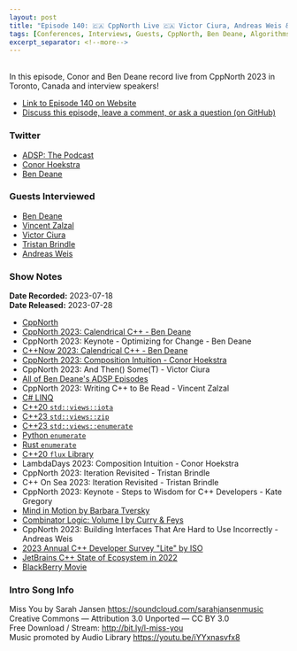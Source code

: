 ```yaml
---
layout: post
title: "Episode 140: 🇨🇦 CppNorth Live 🇨🇦 Victor Ciura, Andreas Weis & More!"
tags: [Conferences, Interviews, Guests, CppNorth, Ben Deane, Algorithms]
excerpt_separator: <!--more-->
---
```


<div id="buzzsprout-player-13307089"></div><script src="https://www.buzzsprout.com/1501960/13307089-episode-140-cppnorth-live-victor-ciura-andreas-weis-more.js?container_id=buzzsprout-player-13307089&player=small" type="text/javascript" charset="utf-8"></script>

<br>In this episode, Conor and Ben Deane record live from CppNorth 2023 in Toronto, Canada and interview speakers!
<!--more-->

* [Link to Episode 140 on Website](https://adspthepodcast.com/2023/07/28/Episode-140.html)
* [Discuss this episode, leave a comment, or ask a question (on GitHub)](https://github.com/codereport/adsp2/discussions/31)

### Twitter
 
* [ADSP: The Podcast](https://twitter.com/adspthepodcast)
* [Conor Hoekstra](https://twitter.com/code_report)
* [Ben Deane](https://twitter.com/ben_deane)

### Guests Interviewed

* [Ben Deane](https://twitter.com/ben_deane)
* [Vincent Zalzal](https://twitter.com/Vincent4096)
* [Victor Ciura](https://twitter.com/ciura_victor)
* [Tristan Brindle](https://twitter.com/tristanbrindle)
* [Andreas Weis](https://twitter.com/DerGhulbus)

### Show Notes
 
**Date Recorded:** 2023-07-18 <br>
**Date Released:** 2023-07-28

* [CppNorth](https://cppnorth.ca/)
* [CppNorth 2023: Calendrical C++ - Ben Deane](https://www.youtube.com/watch?v=Bzafsr6ifWw)
* CppNorth 2023: Keynote - Optimizing for Change - Ben Deane
* [C++Now 2023: Calendrical C++ - Ben Deane](https://www.youtube.com/watch?v=qD8HQl1fU5Y)
* [CppNorth 2023: Composition Intuition - Conor Hoekstra](https://www.youtube.com/watch?v=JELcdZLre3s)
* CppNorth 2023: And Then() Some(T) - Victor Ciura
* [All of Ben Deane's ADSP Episodes](https://adspthepodcast.com/tags/#Ben+Deane)
* CppNorth 2023: Writing C++ to Be Read - Vincent Zalzal
* [C# LINQ](https://learn.microsoft.com/en-us/dotnet/csharp/linq/)
* [C++20 `std::views::iota`](https://en.cppreference.com/w/cpp/ranges/iota_view)
* [C++23 `std::views::zip`](https://en.cppreference.com/w/cpp/ranges/zip_view)
* [C++23 `std::views::enumerate`](https://en.cppreference.com/w/cpp/ranges/enumerate_view)
* [Python `enumerate`](https://docs.python.org/3/library/functions.html#enumerate)
* [Rust `enumerate`](https://doc.rust-lang.org/stable/std/iter/trait.Iterator.html#method.enumerate)
* [C++20 `flux` Library](https://github.com/tcbrindle/flux)
* LambdaDays 2023: Composition Intuition - Conor Hoekstra
* CppNorth 2023: Iteration Revisited - Tristan Brindle  
* C++ On Sea 2023: Iteration Revisited - Tristan Brindle  
* CppNorth 2023: Keynote - Steps to Wisdom for C++ Developers - Kate Gregory
* [Mind in Motion by Barbara Tversky](https://www.amazon.ca/Mind-Motion-Action-Shapes-Thought/dp/046509306X)
* [Combinator Logic: Volume I by Curry & Feys](https://github.com/codereport/Content/blob/main/Talks/2023-06-LambdaDays/Combinatory%20Logic%20Volume%20I%20by%20Haskell%20B.%20Curry%2C%20Robert%20Feys%2C%20William%20Craig.pdf)
* CppNorth 2023: Building Interfaces That Are Hard to Use Incorrectly - Andreas Weis
* [2023 Annual C++ Developer Survey "Lite" by ISO](https://isocpp.org/files/papers/CppDevSurvey-2023-summary.pdf)
* [JetBrains C++ State of Ecosystem in 2022](https://blog.jetbrains.com/clion/2023/01/cpp-ecosystem-in-2022/)
* [BlackBerry Movie](https://en.wikipedia.org/wiki/BlackBerry_(film))

### Intro Song Info
 
Miss You by Sarah Jansen https://soundcloud.com/sarahjansenmusic<br>
Creative Commons — Attribution 3.0 Unported — CC BY 3.0<br>
Free Download / Stream: http://bit.ly/l-miss-you<br>
Music promoted by Audio Library https://youtu.be/iYYxnasvfx8<br>
